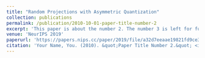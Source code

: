 ```yaml
---
title: "Random Projections with Asymmetric Quantization"
collection: publications
permalink: /publication/2010-10-01-paper-title-number-2
excerpt: 'This paper is about the number 2. The number 3 is left for future work.'
venue: 'NeurIPS 2019'
paperurl: 'https://papers.nips.cc/paper/2019/file/a32d7eeaae19821fd9ce317f3ce952a7-Paper.pdf'
citation: 'Your Name, You. (2010). &quot;Paper Title Number 2.&quot; <i>Journal 1</i>. 1(2).'
---
```



